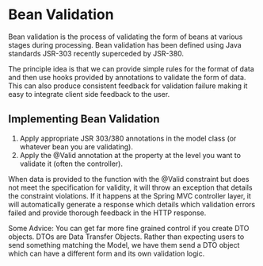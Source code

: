 # Bean Validation

Bean validation is the process of validating the form of beans at various stages during processing.
Bean validation has been defined using Java standards JSR-303 recently superceded by JSR-380. 

The principle idea is that we can provide simple rules for the format of data and then use hooks
provided by annotations to validate the form of data. This can also produce consistent feedback for
validation failure making it easy to integrate client side feedback to the user.

## Implementing Bean Validation

1. Apply appropriate JSR 303/380 annotations in the model class (or whatever bean you are validating).
2. Apply the @Valid annotation at the property at the level you want to validate it (often the controller).

When data is provided to the function with the @Valid constraint but does not meet the specification
for validity, it will throw an exception that details the constraint violations.  If it happens at the
Spring MVC controller layer, it will automatically generate a response which details which validation
errors failed and provide thorough feedback in the HTTP response.

Some Advice: You can get far more fine grained control if you create DTO objects. DTOs are 
Data Transfer Objects.  Rather than expecting users to send something matching the Model, we have them
send a DTO object which can have a different form and its own validation logic.